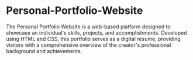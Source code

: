# Personal-Portfolio-Website
The Personal Portfolio Website is a web-based platform designed to showcase an individual's skills, projects, and accomplishments. 
Developed using HTML and CSS, this portfolio serves as a digital resume, providing visitors with a comprehensive overview of the creator's professional background 
and achievements.
